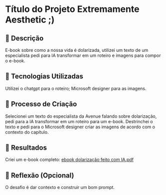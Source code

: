 # Título do Projeto Extremamente Aesthetic ;)

## 📒 Descrição
E-book sobre como a nossa vida é dolarizada, utilizei um texto de um especialista pedi para IA transformar em um roteiro e imagens para compor o e-book.

## 🤖 Tecnologias Utilizadas
Utilizei o chatgpt para o roteiro;
Microsoft designer para as imagens.

## 🧐 Processo de Criação
Selecionei um texto do especialista da Avenue falando sobre dolarização, pedi para a IA transformar em um roteiro para um e-book. Destrinchei o texto e pedi para o Microsoft designer criar as imagens de acordo com o contexto do capítulo.

## 🚀 Resultados
Criei um e-book completo: [ebook dolarização feito com IA.pdf](https://github.com/user-attachments/files/17985668/ebook.dolarizacao.feito.com.IA.pdf)

## 💭 Reflexão (Opcional)
O desafio é dar contexto e construir um bom prompt.
